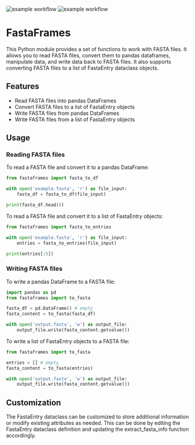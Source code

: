 ![example workflow](https://github.com/pgarrett-scripps/FastaFrames/actions/workflows/python-package.yml/badge.svg)
![example workflow](https://github.com/pgarrett-scripps/FastaFrames/actions/workflows/pylint.yml/badge.svg)

# FastaFrames
This Python module provides a set of functions to work with FASTA files. 
It allows you to read FASTA files, convert them to pandas dataframes, manipulate data, 
and write data back to FASTA files. It also supports converting FASTA files to a list of FastaEntry dataclass objects.

## Features
- Read FASTA files into pandas DataFrames
- Convert FASTA files to a list of FastaEntry objects
- Write FASTA files from pandas DataFrames
- Write FASTA files from a list of FastaEntry objects

## Usage
### Reading FASTA files
To read a FASTA file and convert it to a pandas DataFrame:

```python
from fastaframes import fasta_to_df

with open('example.fasta', 'r') as file_input:
    fasta_df = fasta_to_df(file_input)

print(fasta_df.head())
```

To read a FASTA file and convert it to a list of FastaEntry objects:

```python
from fastaframes import fasta_to_entries

with open('example.fasta', 'r') as file_input:
    entries = fasta_to_entries(file_input)

print(entries[:5])
```

### Writing FASTA files
To write a pandas DataFrame to a FASTA file:

```python
import pandas as pd
from fastaframes import to_fasta

fasta_df = pd.DataFrame() # empty
fasta_content = to_fasta(fasta_df)

with open('output.fasta', 'w') as output_file:
    output_file.write(fasta_content.getvalue())
```

To write a list of FastaEntry objects to a FASTA file:

```python
from fastaframes import to_fasta

entries = [] # empty
fasta_content = to_fasta(entries)

with open('output.fasta', 'w') as output_file:
    output_file.write(fasta_content.getvalue())
```

## Customization
The FastaEntry dataclass can be customized to store additional information or modify existing attributes
as needed. This can be done by editing the FastaEntry dataclass definition and updating the extract_fasta_info
function accordingly.